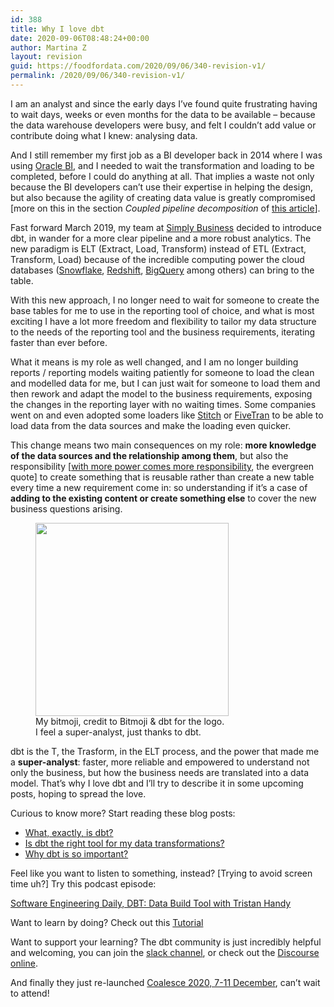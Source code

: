 ```yaml
---
id: 388
title: Why I love dbt
date: 2020-09-06T08:48:24+00:00
author: Martina Z
layout: revision
guid: https://foodfordata.com/2020/09/06/340-revision-v1/
permalink: /2020/09/06/340-revision-v1/
---
```

I am an analyst and since the early days I&#8217;ve found quite frustrating having to wait days, weeks or even months for the data to be available &#8211; because the data warehouse developers were busy, and felt I couldn&#8217;t add value or contribute doing what I knew: analysing data. 

And I still remember my first job as a BI developer back in 2014 where I was using <a rel="noreferrer noopener" href="https://www.oracle.com/uk/middleware/technologies/bi-enterprise-edition.html" target="_blank">Oracle BI</a>, and I needed to wait the transformation and loading to be completed, before I could do anything at all. That implies a waste not only because the BI developers can&#8217;t use their expertise in helping the design, but also because the agility of creating data value is greatly compromised [more on this in the section _Coupled pipeline decomposition_ of [this article](https://martinfowler.com/articles/data-monolith-to-mesh.html)].

Fast forward March 2019, my team at [Simply Business](https://www.simplybusiness.co.uk/) decided to introduce dbt, in wander for a more clear pipeline and a more robust analytics. The new paradigm is ELT (Extract, Load, Transform) instead of ETL (Extract, Transform, Load) because of the incredible computing power the cloud databases ([Snowflake](https://www.snowflake.com/), <a href="https://aws.amazon.com/redshift/?whats-new-cards.sort-by=item.additionalFields.postDateTime&whats-new-cards.sort-order=desc" data-type="URL" data-id="https://aws.amazon.com/redshift/?whats-new-cards.sort-by=item.additionalFields.postDateTime&whats-new-cards.sort-order=desc">Redshift</a>, [BigQuery](https://cloud.google.com/bigquery) among others) can bring to the table. 

With this new approach, I no longer need to wait for someone to create the base tables for me to use in the reporting tool of choice, and what is most exciting I have a lot more freedom and flexibility to tailor my data structure to the needs of the reporting tool and the business requirements, iterating faster than ever before.

What it means is my role as well changed, and I am no longer building reports / reporting models waiting patiently for someone to load the clean and modelled data for me, but I can just wait for someone to load them and then rework and adapt the model to the business requirements, exposing the changes in the reporting layer with no waiting times. Some companies went on and even adopted some loaders like <a rel="noreferrer noopener" href="https://www.stitchdata.com/" target="_blank">Stitch</a> or [FiveTran](https://fivetran.com/) to be able to load data from the data sources and make the loading even quicker.

This change means two main consequences on my role: **more knowledge of the data sources and the relationship among them**, but also the responsibility [[with more power comes more responsibility](https://en.wikipedia.org/wiki/With_great_power_comes_great_responsibility), the evergreen quote] to create something that is reusable rather than create a new table every time a new requirement come in: so understanding if it&#8217;s a case of **adding to the existing content or create something else** to cover the new business questions arising.

<div class="wp-block-image">
  <figure class="aligncenter is-resized"><img src="https://foodfordata.com/wp-content/uploads/2020/09/photo5947103406906782721-1024x1024.jpg" alt="" class="wp-image-375" width="309" height="309" srcset="http://foodfordata.com/wp-content/uploads/2020/09/photo5947103406906782721-1024x1024.jpg 1024w, http://foodfordata.com/wp-content/uploads/2020/09/photo5947103406906782721-300x300.jpg 300w, http://foodfordata.com/wp-content/uploads/2020/09/photo5947103406906782721-150x150.jpg 150w, http://foodfordata.com/wp-content/uploads/2020/09/photo5947103406906782721-768x768.jpg 768w, http://foodfordata.com/wp-content/uploads/2020/09/photo5947103406906782721-200x200.jpg 200w, http://foodfordata.com/wp-content/uploads/2020/09/photo5947103406906782721-320x320.jpg 320w, http://foodfordata.com/wp-content/uploads/2020/09/photo5947103406906782721.jpg 1280w" sizes="(max-width: 309px) 100vw, 309px" /><figcaption>My bitmoji, credit to Bitmoji & dbt for the logo. <br />I feel a super-analyst, just thanks to dbt.</figcaption></figure>
</div>

dbt is the T, the Trasform, in the ELT process, and the power that made me a **super-analyst**: faster, more reliable and empowered to understand not only the business, but how the business needs are translated into a data model. That&#8217;s why I love dbt and I&#8217;ll try to describe it in some upcoming posts, hoping to spread the love.

Curious to know more? Start reading these blog posts:

  * <a href="https://blog.getdbt.com/what--exactly--is-dbt-/" target="_blank" rel="noreferrer noopener">What, exactly, is dbt?</a>
  * <a href="https://blog.getdbt.com/is-dbt-the-right-tool-for-my-data-transformations/" target="_blank" rel="noreferrer noopener">Is dbt the right tool for my data transformations?</a>
  * <a href="https://highgrowthengineering.substack.com/p/why-is-dbt-so-important-" target="_blank" rel="noreferrer noopener">Why dbt is so important?</a>

Feel like you want to listen to something, instead? [Trying to avoid screen time uh?] Try this podcast episode:

<a href="https://softwareengineeringdaily.com/2020/03/09/dbt-data-build-tool-with-tristan-handy/" target="_blank" rel="noreferrer noopener">Software Engineering Daily, DBT: Data Build Tool with Tristan Handy</a> 

Want to learn by doing? Check out this [Tutorial](https://docs.getdbt.com/tutorial/setting-up/)

Want to support your learning? The dbt community is just incredibly helpful and welcoming, you can join the [slack channel](https://community.getdbt.com/), or check out the [Discourse online](https://discourse.getdbt.com/).

And finally they just re-launched <a rel="noreferrer noopener" href="https://www.getdbt.com/coalesce/" target="_blank">Coalesce 2020, 7-11 December</a>, can&#8217;t wait to attend!